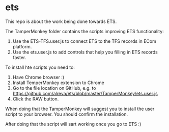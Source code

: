 # ets

This repo is about the work being done towards ETS.

The TamperMonkey folder contains the scripts improving ETS functionality:

1. Use the ETS-TFS.user.js to connect ETS to the TFS records in ECom platform.
2. Use the ets.user.js to add controls that help you filling in ETS records faster.

To install hte scripts you need to:

1. Have Chrome browser :)
2. Install TemperMonkey extension to Chrome
3. Go to the file location on GitHub, e.g. to https://github.com/alreva/ets/blob/master/TamperMonkey/ets.user.js
4. Click the RAW button.

When doing that the TamperMonkey will suggest you to install the user script to your browser.
You should confirm the installation.

After doing that the script will sart working once you go to ETS :)
